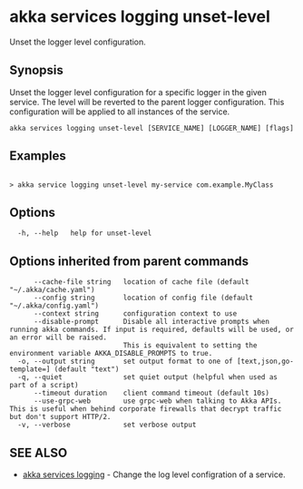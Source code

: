 # akka services logging unset-level

Unset the logger level configuration.

## Synopsis

Unset the logger level configuration for a specific logger in the given service.
The level will be reverted to the parent logger configuration.
This configuration will be applied to all instances of the service.

```
akka services logging unset-level [SERVICE_NAME] [LOGGER_NAME] [flags]
```

## Examples

```

> akka service logging unset-level my-service com.example.MyClass
```

## Options

```
  -h, --help   help for unset-level
```

## Options inherited from parent commands

```
      --cache-file string   location of cache file (default "~/.akka/cache.yaml")
      --config string       location of config file (default "~/.akka/config.yaml")
      --context string      configuration context to use
      --disable-prompt      Disable all interactive prompts when running akka commands. If input is required, defaults will be used, or an error will be raised.
                            This is equivalent to setting the environment variable AKKA_DISABLE_PROMPTS to true.
  -o, --output string       set output format to one of [text,json,go-template=] (default "text")
  -q, --quiet               set quiet output (helpful when used as part of a script)
      --timeout duration    client command timeout (default 10s)
      --use-grpc-web        use grpc-web when talking to Akka APIs. This is useful when behind corporate firewalls that decrypt traffic but don't support HTTP/2.
  -v, --verbose             set verbose output
```

## SEE ALSO

* [akka services logging](akka_services_logging.html)	 - Change the log level configration of a service.
